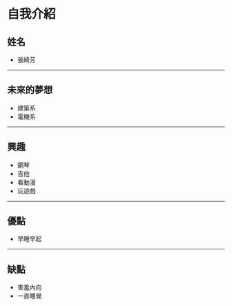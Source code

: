 # 自我介紹

## 姓名
- 張綺芳
---
## 未來的夢想
- 建築系
- 電機系
---
## 興趣
- 鋼琴
- 吉他
- 看動漫
- 玩遊戲
---
## 優點
- 早睡早起
---
## 缺點
- 害羞內向
- 一直睡覺
